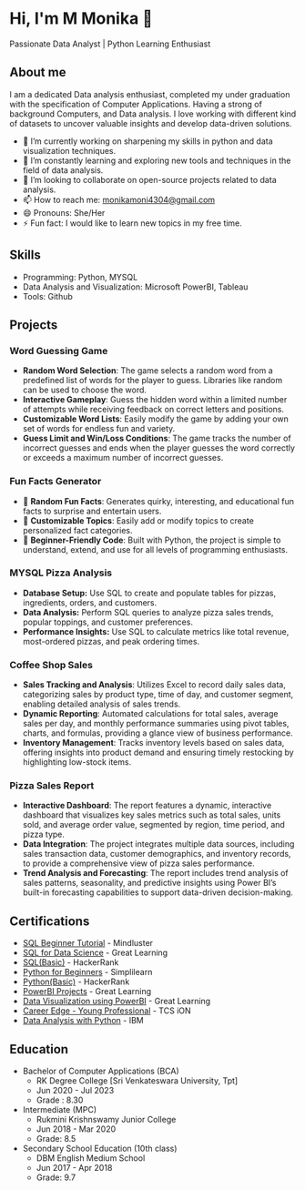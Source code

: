 # Hi, I'm M Monika 👋
Passionate Data Analyst | Python Learning Enthusiast 
## About me 
I am a dedicated Data analysis enthusiast, completed my under graduation with the specification of Computer Applications. Having a strong of background Computers, and Data analysis. I love working with different kind of datasets to uncover valuable insights and develop data-driven solutions. 

- 🔭 I’m currently working on sharpening my skills in python and data visualization techniques.
- 🌱 I’m constantly learning and exploring new tools and techniques in the field of data analysis.
- 👯 I’m looking  to collaborate on open-source projects related to data analysis.
- 📫 How to reach me: monikamoni4304@gmail.com
- 😄 Pronouns: She/Her
- ⚡ Fun fact: I would like to learn new topics in my free time.
## Skills
- Programming: Python, MYSQL
- Data Analysis and Visualization: Microsoft PowerBI, Tableau
- Tools: Github
## Projects
### Word Guessing Game
- **Random Word Selection**: The game selects a random word from a predefined list of words for the player to guess. Libraries like random can be used to choose the word.
- **Interactive Gameplay**: Guess the hidden word within a limited number of attempts while receiving feedback on correct letters and positions.  
- **Customizable Word Lists**: Easily modify the game by adding your own set of words for endless fun and variety.  
- **Guess Limit and Win/Loss Conditions**: The game tracks the number of incorrect guesses and ends when the player guesses the word correctly or exceeds a maximum number of incorrect guesses.
 ### Fun Facts Generator
- 🧠 **Random Fun Facts**: Generates quirky, interesting, and educational fun facts to surprise and entertain users.  
- 🔀 **Customizable Topics**: Easily add or modify topics to create personalized fact categories.  
- 🚀 **Beginner-Friendly Code**: Built with Python, the project is simple to understand, extend, and use for all levels of programming enthusiasts. 
 ### MYSQL Pizza Analysis  
- **Database Setup:** Use SQL to create and populate tables for pizzas, ingredients, orders, and customers.  
- **Data Analysis:** Perform SQL queries to analyze pizza sales trends, popular toppings, and customer preferences.  
- **Performance Insights:** Use SQL to calculate metrics like total revenue, most-ordered pizzas, and peak ordering times.  
 ### Coffee Shop Sales 
- **Sales Tracking and Analysis**: Utilizes Excel to record daily sales data, categorizing sales by product type, time of day, and customer segment, enabling detailed analysis of sales trends.
- **Dynamic Reporting**: Automated calculations for total sales, average sales per day, and monthly performance summaries using pivot tables, charts, and formulas, providing a glance view of business performance.
- **Inventory Management**: Tracks inventory levels based on sales data, offering insights into product demand and ensuring timely restocking by highlighting low-stock items.
 ### Pizza Sales Report
- **Interactive Dashboard**: The report features a dynamic, interactive dashboard that visualizes key sales metrics such as total sales, units sold, and average order value, segmented by region, time period, and pizza type.
- **Data Integration**: The project integrates multiple data sources, including sales transaction data, customer demographics, and inventory records, to provide a comprehensive view of pizza sales performance.
- **Trend Analysis and Forecasting**: The report includes trend analysis of sales patterns, seasonality, and predictive insights using Power BI’s built-in forecasting capabilities to support data-driven decision-making.
## Certifications
- [SQL Beginner Tutorial](https://drive.google.com/file/d/1BjO2uHTcW63vSqdcsCFvQeOxMUH8jrrX/view?usp=drive_link) - Mindluster
- [SQL for Data Science](https://drive.google.com/file/d/1kRbjbLKUGiZsB60Zv2msxdlbPfOjOvrE/view?usp=drive_link) - Great Learning
- [SQL(Basic)](https://www.hackerrank.com/certificates/f31efbaa72d7) - HackerRank
- [Python for Beginners](https://simpli-web.app.link/e/QlD3eovKmQb) - Simplilearn
- [Python(Basic)](https://www.hackerrank.com/certificates/64e97591dac6) - HackerRank
- [PowerBI Projects](https://drive.google.com/file/d/1NyY7JYHR1gU3FZBnFdlFsasxNbXH8jx_/view?usp=drive_link) - Great Learning
- [Data Visualization using PowerBI](https://drive.google.com/file/d/1t78SdcjikXTxPKz_IrDNSz_o-WvtfPHs/view?usp=drive_link) - Great Learning
- [Career Edge - Young Professional](https://drive.google.com/file/d/18ngR8T4m6Kv6JQdknCpUEvr0zgKrUPdo/view?usp=drive_link) - TCS iON
- [Data Analysis with Python](https://drive.google.com/file/d/1rImx5_4sJH7mWvGj0sNUhz-l9_t9qBEf/view?usp=drive_link) - IBM
## Education
- Bachelor of Computer Applications (BCA)
   - RK Degree College [Sri Venkateswara University, Tpt]
   - Jun 2020 - Jul 2023
   - Grade : 8.30
- Intermediate (MPC)
   - Rukmini Krishnswamy Junior College
   - Jun 2018 - Mar 2020
   - Grade: 8.5
- Secondary School Education (10th class)
   - DBM English Medium School
   - Jun 2017 - Apr 2018
   - Grade: 9.7








